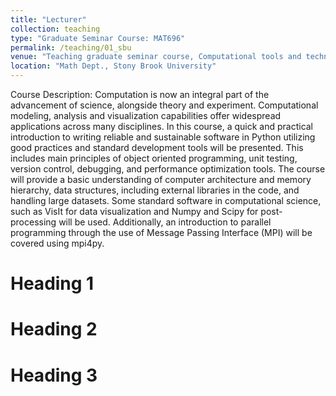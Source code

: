 ```yaml
---
title: "Lecturer"
collection: teaching
type: "Graduate Seminar Course: MAT696"
permalink: /teaching/01_sbu
venue: "Teaching graduate seminar course, Computational tools and techniques for STEM."
location: "Math Dept., Stony Brook University"
---
```


Course Description: Computation is now an integral part of the advancement of science, alongside theory and experiment. Computational modeling, analysis and visualization capabilities offer widespread applications across many disciplines. In this course, a quick and practical introduction to writing reliable and sustainable software in Python utilizing good practices and standard development tools will be presented. This includes main principles of object oriented programming, unit testing, version control, debugging, and performance optimization tools. The course will provide a basic understanding of computer architecture and memory hierarchy, data structures, including external libraries in the code, and handling large datasets. Some standard software in computational science, such as VisIt for data visualization and Numpy and Scipy for post-processing will be used. Additionally, an introduction to parallel programming through the use of Message Passing Interface (MPI) will be covered using mpi4py.

Heading 1
======

Heading 2
======

Heading 3
======
